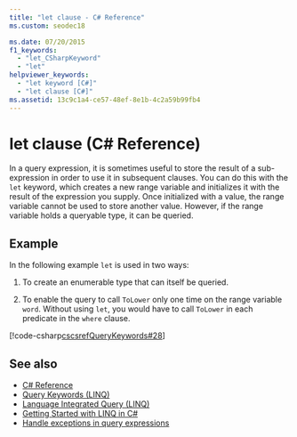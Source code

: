 ```yaml
---
title: "let clause - C# Reference"
ms.custom: seodec18

ms.date: 07/20/2015
f1_keywords: 
  - "let_CSharpKeyword"
  - "let"
helpviewer_keywords: 
  - "let keyword [C#]"
  - "let clause [C#]"
ms.assetid: 13c9c1a4-ce57-48ef-8e1b-4c2a59b99fb4
---
```

# let clause (C# Reference)

In a query expression, it is sometimes useful to store the result of a sub-expression in order to use it in subsequent clauses. You can do this with the `let` keyword, which creates a new range variable and initializes it with the result of the expression you supply. Once initialized with a value, the range variable cannot be used to store another value. However, if the range variable holds a queryable type, it can be queried.

## Example

In the following example `let` is used in two ways:

1. To create an enumerable type that can itself be queried.

2. To enable the query to call `ToLower` only one time on the range variable `word`. Without using `let`, you would have to call `ToLower` in each predicate in the `where` clause.

[!code-csharp[cscsrefQueryKeywords#28](~/samples/snippets/csharp/VS_Snippets_VBCSharp/CsCsrefQueryKeywords/CS/Let.cs#28)]

## See also

- [C# Reference](../../language-reference/index.md)
- [Query Keywords (LINQ)](query-keywords.md)
- [Language Integrated Query (LINQ)](../../linq/index.md)
- [Getting Started with LINQ in C#](../../programming-guide/concepts/linq/getting-started-with-linq.md)
- [Handle exceptions in query expressions](../../linq/handle-exceptions-in-query-expressions.md)